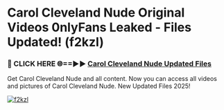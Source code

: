 # Carol Cleveland Nude Original Videos 0nlyFans Leaked - Files Updated! (f2kzl)

<h3>🔴 CLICK HERE 🌐==►► <a href="https://tinyurl.com/y5r63du9" rel="nofollow">Carol Cleveland Nude Updated Files</a></h3>

Get Carol Cleveland Nude and all content. Now you can access all videos and pictures of Carol Cleveland Nude. New Updated Files 2025!

[![f2kzl](https://i.imgur.com/UVo9nyh.gif)](https://tinyurl.com/y5r63du9)